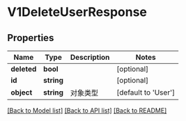 # V1DeleteUserResponse

## Properties
Name | Type | Description | Notes
------------ | ------------- | ------------- | -------------
**deleted** | **bool** |  | [optional] 
**id** | **string** |  | [optional] 
**object** | **string** | 对象类型 | [default to 'User']

[[Back to Model list]](../README.md#documentation-for-models) [[Back to API list]](../README.md#documentation-for-api-endpoints) [[Back to README]](../README.md)


